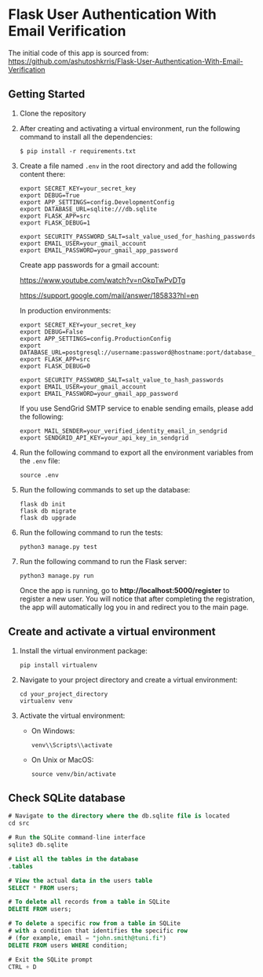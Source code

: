 # Flask User Authentication With Email Verification

The initial code of this app is sourced from: https://github.com/ashutoshkrris/Flask-User-Authentication-With-Email-Verification

## Getting Started

1. Clone the repository
2. After creating and activating a virtual environment, run the following command to install all the dependencies:

   ```
   $ pip install -r requirements.txt
   ```

3. Create a file named `.env` in the root directory and add the following content there:

   ```
   export SECRET_KEY=your_secret_key
   export DEBUG=True
   export APP_SETTINGS=config.DevelopmentConfig
   export DATABASE_URL=sqlite:///db.sqlite
   export FLASK_APP=src
   export FLASK_DEBUG=1

   export SECURITY_PASSWORD_SALT=salt_value_used_for_hashing_passwords
   export EMAIL_USER=your_gmail_account
   export EMAIL_PASSWORD=your_gmail_app_password
   ```

   Create app passwords for a gmail account:

   https://www.youtube.com/watch?v=nOkpTwPvDTg

   https://support.google.com/mail/answer/185833?hl=en

   In production environments:

   ```
   export SECRET_KEY=your_secret_key
   export DEBUG=False
   export APP_SETTINGS=config.ProductionConfig
   export DATABASE_URL=postgresql://username:password@hostname:port/database_name
   export FLASK_APP=src
   export FLASK_DEBUG=0

   export SECURITY_PASSWORD_SALT=salt_value_to_hash_passwords
   export EMAIL_USER=your_gmail_account
   export EMAIL_PASSWORD=your_gmail_app_password
   ```

   If you use SendGrid SMTP service to enable sending emails, please add the following:

   ```
   export MAIL_SENDER=your_verified_identity_email_in_sendgrid
   export SENDGRID_API_KEY=your_api_key_in_sendgrid
   ```

4. Run the following command to export all the environment variables from the `.env` file:

   ```
   source .env
   ```

5. Run the following commands to set up the database:

   ```
   flask db init
   flask db migrate
   flask db upgrade
   ```

6. Run the following command to run the tests:

   ```
   python3 manage.py test
   ```

7. Run the following command to run the Flask server:

   ```
   python3 manage.py run
   ```

   Once the app is running, go to **http://localhost:5000/register** to register a new user. You will notice that after completing the registration, the app will automatically log you in and redirect you to the main page.

## Create and activate a virtual environment

1. Install the virtual environment package:

   ```
   pip install virtualenv
   ```

2. Navigate to your project directory and create a virtual environment:

   ```
   cd your_project_directory
   virtualenv venv
   ```

3. Activate the virtual environment:

   - On Windows:

     ```
     venv\\Scripts\\activate
     ```

   - On Unix or MacOS:

     ```
     source venv/bin/activate
     ```

## Check SQLite database

```sql
# Navigate to the directory where the db.sqlite file is located
cd src

# Run the SQLite command-line interface
sqlite3 db.sqlite

# List all the tables in the database
.tables

# View the actual data in the users table
SELECT * FROM users;

# To delete all records from a table in SQLite
DELETE FROM users;

# To delete a specific row from a table in SQLite
# with a condition that identifies the specific row
# (for example, email = "john.smith@tuni.fi")
DELETE FROM users WHERE condition;

# Exit the SQLite prompt
CTRL + D
```
